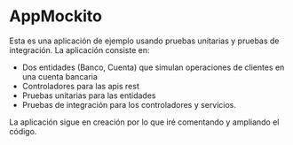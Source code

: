 # AppMockito
Esta es una aplicación de ejemplo usando pruebas unitarias y pruebas de integración. La aplicación consiste en:
- Dos entidades (Banco, Cuenta) que simulan operaciones de clientes en una cuenta bancaria
- Controladores para las apis rest
- Pruebas unitarias para las entidades
- Pruebas de integración para los controladores y servicios.

La aplicación sigue en creación por lo que iré comentando y ampliando el código.
